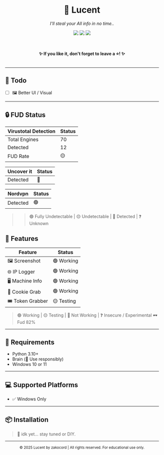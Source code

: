 <div align="center">
  
  <h1>🩵 Lucent</h1>
  <p><i>I'll steal your All info in no time..</i></p>
  
  <img src="https://img.shields.io/github/languages/top/zakocord/Lucent?color=000000">
  <img src="https://img.shields.io/github/last-commit/zakocord/Lucent?color=000000">
  <img src="https://img.shields.io/github/stars/zakocord/Lucent?color=000000">
  
  <br><br>
  <strong>✨ If you like it, don't forget to leave a ⭐! ✨</strong>
  <br><br>
</div>

---

## 📌 Todo
- [ ] 🖼 Better UI / Visual
---

## 🔒 FUD Status

| Virustotal Detection | Status |
|------------------|--------|
| Total Engines    | 70     |
| Detected         | 12     |
| FUD Rate         | 🟡 |

| Uncover it | Status |
|------------------|--------|
| Detected         | 🔴 |

| Nordvpn | Status |
|------------------|--------|
| Detected         | 🟢 |


> > 🟢 Fully Undetectable | 🟡 Undetectable | 🔴 Detected | ❓ Unknown
## 🚀 Features

| Feature           | Status    |
|------------------|-----------|
| 🖼 Screenshot     | 🟢 Working |
| 🌐 IP Logger      | 🟢 Working |
| 🖥 Machine Info   | 🟢 Working |
| 🍪 Cookie Grab    | 🟢 Working |
| 🎟 Token Grabber  | 🟡 Testing |

> 🟢 Working | 🟡 Testing | 🔴 Not Working | ❓ Insecure / Experimental
🕶️ Fud 82%

---

## 🧠 Requirements

- Python 3.10+
- Brain (🧠 Use responsibly)
- Windows 10 or 11

---

## 💻 Supported Platforms

- ✅ Windows Only

---

## 📦 Installation

> 🤷 idk yet... stay tuned or DIY.

---

<div align="center">
  
  <sub>© 2025 Lucent by zakocord | All rights reserved. For educational use only.</sub>

</div>

